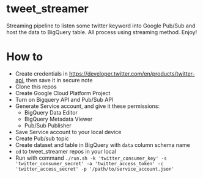 # tweet_streamer
Streaming pipeline to listen some twitter keyword into Google Pub/Sub and host the data to BigQuery table. All process using streaming method. Enjoy!

# How to
- Create credentials in https://developer.twitter.com/en/products/twitter-api, then save it in secure note
- Clone this repos
- Create Google Cloud Platform Project
- Turn on Bigquery API and Pub/Sub API
- Generate Service account, and give it these permissions: 
  - BigQuery Data Editor
  - BigQuery Metadata Viewer
  - Pub/Sub Publisher
- Save Service account to your local device
- Create Pub/sub topic
- Create dataset and table in BigQuery with `data` column schema name
- `cd` to tweet_streamer repos in your local
- Run with command `./run.sh -k 'twitter_consumer_key' -s 'twitter_consumer_secret' -a 'twitter_access_token' -c 'twitter_access_secret' -p '/path/to/service_account.json'`

